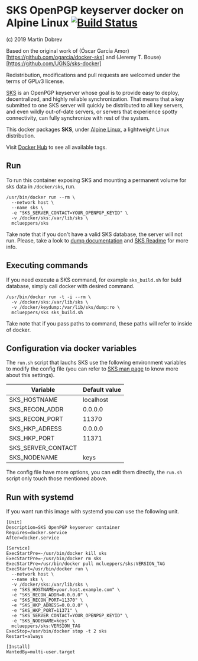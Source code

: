 # SKS OpenPGP keyserver docker on Alpine Linux [![Build Status](https://travis-ci.org/ogarcia/docker-sks.svg?branch=master)](https://travis-ci.org/ogarcia/docker-sks)

(c) 2019 Martin Dobrev

Based on the original work of (Óscar García Amor)[https://github.com/ogarcia/docker-sks] and (Jeremy T. Bouse)[https://github.com/UGNS/sks-docker]

Redistribution, modifications and pull requests are welcomed under the terms
of GPLv3 license.

[SKS][1] is an OpenPGP keyserver whose goal is to provide easy to deploy,
decentralized, and highly reliable synchronization. That means that a key
submitted to one SKS server will quickly be distributed to all key servers,
and even wildly out-of-date servers, or servers that experience spotty
connectivity, can fully synchronize with rest of the system.

This docker packages **SKS**, under [Alpine Linux][2], a lightweight Linux
distribution.

Visit [Docker Hub][3] to see all available tags.

[1]: https://bitbucket.org/skskeyserver/sks-keyserver/wiki/Home
[2]: https://alpinelinux.org/
[3]: https://hub.docker.com/r/connectical/sks/

## Run

To run this container exposing SKS and mounting a permanent volume for sks
data in `/docker/sks`, run.

```
/usr/bin/docker run --rm \
  --network host \
  --name sks \
  -e "SKS_SERVER_CONTACT=YOUR_OPENPGP_KEYID" \
  -v /docker/sks:/var/lib/sks \
  mclueppers/sks
```

Take note that if you don't have a valid SKS database, the server will not
run. Please, take a look to [dump documentation][4] and [SKS Readme][5] for
more info.

[4]: https://bitbucket.org/skskeyserver/sks-keyserver/wiki/KeydumpSources
[5]: https://bitbucket.org/skskeyserver/sks-keyserver/src/tip/README.md

## Executing commands

If you need execute a SKS command, for example `sks_build.sh` for buld
database, simply call docker with desired command.

```
/usr/bin/docker run -t -i --rm \
  -v /docker/sks:/var/lib/sks \
  -v /docker/keydump:/var/lib/sks/dump:ro \
  mclueppers/sks sks_build.sh
```

Take note that if you pass paths to command, these paths will refer to
inside of docker.

## Configuration via docker variables

The `run.sh` script that lauchs SKS use the following environment variables
to modify the config file (you can refer to [SKS man page][6] to know more
about this settings).

| Variable | Default value |
| --- | --- |
| SKS_HOSTNAME | localhost |
| SKS_RECON_ADDR | 0.0.0.0 |
| SKS_RECON_PORT | 11370 |
| SKS_HKP_ADRESS | 0.0.0.0 |
| SKS_HKP_PORT | 11371 |
| SKS_SERVER_CONTACT |  |
| SKS_NODENAME | keys |

The config file have more options, you can edit them directly, the `run.sh`
script only touch those mentioned above.

[6]: https://manpages.debian.org/stretch/sks/sks.8.en.html

## Run with systemd

If you want run this image with systemd you can use the following unit.

```
[Unit]
Description=SKS OpenPGP keyserver container
Requires=docker.service
After=docker.service

[Service]
ExecStartPre=-/usr/bin/docker kill sks
ExecStartPre=-/usr/bin/docker rm sks
ExecStartPre=/usr/bin/docker pull mclueppers/sks:VERSION_TAG
ExecStart=/usr/bin/docker run \
  --network host \
  --name sks \
  -v /docker/sks:/var/lib/sks \
  -e "SKS_HOSTNAME=your.host.example.com" \
  -e "SKS_RECON_ADDR=0.0.0.0" \
  -e "SKS_RECON_PORT=11370" \
  -e "SKS_HKP_ADRESS=0.0.0.0" \
  -e "SKS_HKP_PORT=11371" \
  -e "SKS_SERVER_CONTACT=YOUR_OPENPGP_KEYID" \
  -e "SKS_NODENAME=keys" \
  mclueppers/sks:VERSION_TAG
ExecStop=/usr/bin/docker stop -t 2 sks
Restart=always

[Install]
WantedBy=multi-user.target
```
